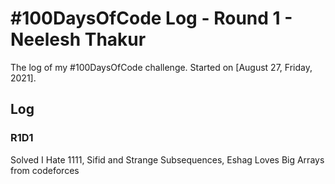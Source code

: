 # #100DaysOfCode Log - Round 1 - Neelesh Thakur

The log of my #100DaysOfCode challenge. Started on [August 27, Friday, 2021].

## Log

### R1D1 
Solved I Hate 1111, Sifid and Strange Subsequences, Eshag Loves Big Arrays from codeforces 
